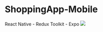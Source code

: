 # ShoppingApp-Mobile
 React Native - Redux Toolkit - Expo
![](https://media.giphy.com/media/QFeCEKqHpRQnKfivOw/giphy.gif)
